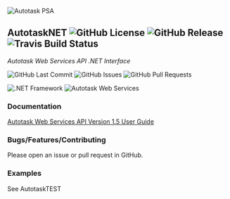 ![Autotask PSA](https://host.risolv.ca/images/AutotaskPSA.png)

## AutotaskNET ![GitHub License](https://img.shields.io/github/license/risolv/AutotaskNET.svg?logo=GNU&logoColor=FFFFFF&style=flat) ![GitHub Release](https://img.shields.io/github/release/risolv/AutotaskNET.svg?logo=GitHub&logoColor=FFFFFF&style=flat) ![Travis Build Status](https://img.shields.io/travis/com/risolv/AutotaskNET.svg?logo=Travis&logoColor=FFFFFF&style=flat)
*Autotask Web Services API .NET Interface*

![GitHub Last Commit](https://img.shields.io/github/last-commit/risolv/AutotaskNET.svg?logo=GitHub&logoColor=FFFFFF&style=flat)
![GitHub Issues](https://img.shields.io/github/issues-raw/risolv/AutotaskNET.svg?logo=GitHub&logoColor=FFFFFF&style=flat)
![GitHub Pull Requests](https://img.shields.io/github/issues-pr-raw/risolv/AutotaskNET.svg?logo=GitHub&logoColor=FFFFFF&style=flat)

![.NET Framework](https://img.shields.io/badge/.NET%20Framework-4.6.2-5C2D91.svg?logo=Windows&logoColor=FFFFFF&style=flat)
![Autotask Web Services](https://img.shields.io/badge/Web%20Services%20API-1.5.14-E51937.svg?logo=Autotask&logoColor=FFFFFF&style=flat)


### Documentation
[Autotask Web Services API Version 1.5 User Guide](https://www.autotask.net/help/Content/LinkedDOCUMENTS/WSAPI/T_WebServicesAPIv1_5.pdf)


### Bugs/Features/Contributing
Please open an issue or pull request in GitHub.


### Examples
See AutotaskTEST